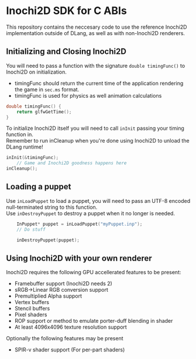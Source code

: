 # Inochi2D SDK for C ABIs
This repository contains the neccesary code to use the reference Inochi2D implementation outside of DLang, as well as with non-Inochi2D renderers.


## Initializing and Closing Inochi2D
You will need to pass a function with the signature `double timingFunc()` to Inochi2D on initialization.  
 * timingFunc should return the current time of the application rendering the game in `sec.ms` format.
 * timingFunc is used for physics as well animation calculations

```c
double timingFunc() {
    return glfwGetTime();
}
```

To initialize Inochi2D itself you will need to call `inInit` passing your timing function in.  
Remember to run inCleanup when you're done using Inochi2D to unload the DLang runtime!

```c
inInit(&timingFunc);
    // Game and Inochi2D goodness happens here
inCleanup();
```

## Loading a puppet
Use `inLoadPuppet` to load a puppet, you will need to pass an UTF-8 encoded null-terminated string to this function.  
Use `inDestroyPuppet` to destroy a puppet when it no longer is needed.

```c
    InPuppet* puppet = inLoadPuppet("myPuppet.inp");
    // Do stuff

    inDestroyPuppet(puppet);
```

## Using Inochi2D with your own renderer
Inochi2D requires the following GPU accellerated features to be present:
 * Framebuffer support (Inochi2D needs 2)
 * sRGB->Linear RGB conversion support
 * Premultiplied Alpha support
 * Vertex buffers
 * Stencil buffers
 * Pixel shaders
 * ROP support or method to emulate porter-duff blending in shader
 * At least 4096x4096 texture resolution support

Optionally the following features may be present  
 * SPIR-v shader support (For per-part shaders)

